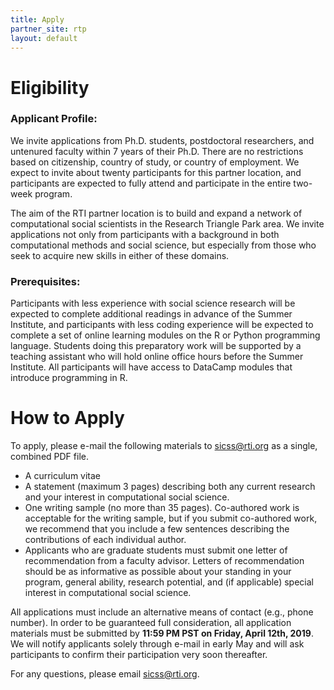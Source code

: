 ```yaml
---
title: Apply
partner_site: rtp
layout: default
---
```


# Eligibility

### Applicant Profile:
We invite applications from Ph.D. students, postdoctoral researchers, and untenured faculty within 7 years of their Ph.D. There are no restrictions based on citizenship, country of study, or country of employment. We expect to invite about twenty participants for this partner location, and participants are expected to fully attend and participate in the entire two-week program. 

The aim of the RTI partner location is to build and expand a network of computational social scientists in the Research Triangle Park area. We invite applications not only from participants with a background in both computational methods and social science, but especially from those who seek to acquire new skills in either of these domains.

### Prerequisites:
Participants with less experience with social science research will be expected to complete additional readings in advance of the Summer Institute, and participants with less coding experience will be expected to complete a set of online learning modules on the R or Python programming language. Students doing this preparatory work will be supported by a teaching assistant who will hold online office hours before the Summer Institute. All participants will have access to DataCamp modules that introduce programming in R.

# How to Apply
To apply, please e-mail the following materials to <sicss@rti.org> as a single, combined PDF file.

- A curriculum vitae
- A statement (maximum 3 pages) describing both any current research and your interest in computational social science.
- One writing sample (no more than 35 pages). Co-authored work is acceptable for the writing sample, but if you submit co-authored work, we recommend that you include a few sentences describing the contributions of each individual author. 
- Applicants who are graduate students must submit one letter of recommendation from a faculty advisor. Letters of recommendation should be as informative as possible about your standing in your program, general ability, research potential, and (if applicable) special interest in computational social science. 

All applications must include an alternative means of contact (e.g., phone number). In order to be guaranteed full consideration, all application materials must be submitted by **11:59 PM PST on Friday, April 12th, 2019**. We will notify applicants solely through e-mail in early May and will ask participants to confirm their participation very soon thereafter.

For any questions, please email <sicss@rti.org>. 
